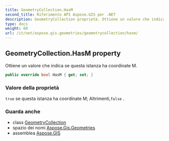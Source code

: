 ```yaml
---
title: GeometryCollection.HasM
second_title: Riferimento API Aspose.GIS per .NET
description: GeometryCollection proprietà. Ottiene un valore che indica se questa istanza ha coordinate M.
type: docs
weight: 60
url: /it/net/aspose.gis.geometries/geometrycollection/hasm/
---
```

## GeometryCollection.HasM property

Ottiene un valore che indica se questa istanza ha coordinate M.

```csharp
public override bool HasM { get; set; }
```

### Valore della proprietà

`true` se questa istanza ha coordinate M; Altrimenti,`false` .

### Guarda anche

* class [GeometryCollection](../)
* spazio dei nomi [Aspose.Gis.Geometries](../../geometrycollection/)
* assemblea [Aspose.GIS](../../../)


